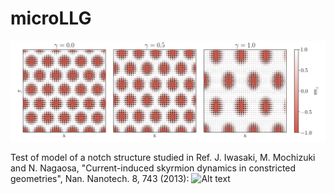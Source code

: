# microLLG

![Alt text](/lattice-deformation.png?raw=true "Skyrmion Lattice Deformation")




Test of model of a notch structure studied in Ref. J. Iwasaki, M. Mochizuki and N. Nagaosa, "Current-induced skyrmion dynamics in constricted geometries", Nan. Nanotech. 8, 743 (2013):
![Alt text](/skyrmion-nucleation.gif?raw=true "Skyrmion Nucleation")
